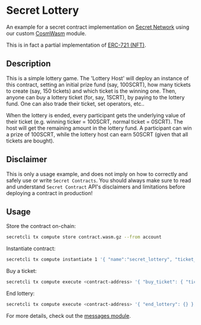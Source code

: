 # Secret Lottery

An example for a secret contract implementation on [Secret Network](https://github.com/enigmampc/SecretNetwork) using our custom [CosmWasm](https://github.com/CosmWasm/cosmwasm) module.

This is in fact a partial implementation of [ERC-721 (NFT)](https://github.com/ethereum/EIPs/blob/master/EIPS/eip-721.md).

## Description
This is a simple lottery game. The 'Lottery Host' will deploy an instance of this contract, setting an initial prize fund (say, 100SCRT), how many tickets to create (say, 150 tickets) and which ticket is the winning one. Then, anyone can buy a lottery ticket (for, say, 1SCRT), by paying to the lottery fund. One can also trade their ticket, set operators, etc..

When the lottery is ended, every participant gets the underlying value of their ticket (e.g. winning ticker = 100SCRT, normal ticket = 0SCRT). The host will get the remaining amount in the lottery fund. A participant can win a prize of 100SCRT, while the lottery host can earn 50SCRT (given that all tickets are bought).

## Disclaimer
This is only a usage example, and does not imply on how to correctly and safely use or write `Secret Contracts`. You should always make sure to read and understand `Secret Contract` API's disclaimers and limitations before deploying a contract in production!

## Usage
Store the contract on-chain:
```bash
secretcli tx compute store contract.wasm.gz --from account
```

Instantiate contract:
```bash
secretcli tx compute instantiate 1 '{ "name":"secret_lottery", "ticket_count":100, "golden": 97 }' --label secret-lottery --from account --amount 100000000uscrt # = 100SCRT
```

Buy a ticket:
```bash
secretcli tx compute execute <contract-address> '{ "buy_ticket": { "ticket_id": 1 }}' --from account --amount 1000000uscrt # = 1SCRT
```

End lottery:
```bash
secretcli tx compute execute <contract-address> '{ "end_lottery": {} }' --from account
```

For more details, check out the [messages module](https://github.com/toml01/SecretLottery/blob/master/src/msg.rs).